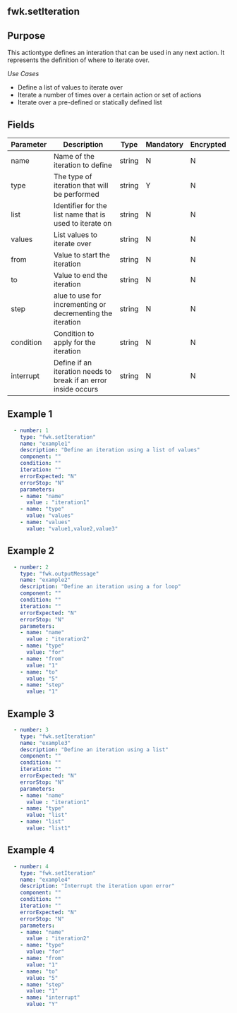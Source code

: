 ## fwk.setIteration
## Purpose
This actiontype defines an interation that can be used in any next action. It represents the definition of where to iterate over.

*Use Cases*
* Define a list of values to iterate over
* Iterate a number of times over a certain action or set of actions
* Iterate over a pre-defined or statically defined list

## Fields
|Parameter|Description|Type|Mandatory|Encrypted|
|---------|-----------|----|---------|---------|
|name|Name of the iteration to define|string|N|N|
|type|The type of iteration that will be performed|string|Y|N|
|list|Identifier for the list name that is used to iterate on|string|N|N|
|values|List values to iterate over|string|N|N|
|from|Value to start the iteration|string|N|N|
|to|Value to end the iteration|string|N|N|
|step|alue to use for incrementing or decrementing the iteration|string|N|N|
|condition|Condition to apply for the iteration|string|N|N|
|interrupt|Define if an iteration needs to break if an error inside occurs|string|N|N|


## Example 1
```yaml
  - number: 1
    type: "fwk.setIteration"
    name: "example1"
    description: "Define an iteration using a list of values"
    component: ""
    condition: ""
    iteration: ""
    errorExpected: "N"
    errorStop: "N"
    parameters:
    - name: "name"
      value : "iteration1"
    - name: "type"
      value: "values"
    - name: "values"
      value: "value1,value2,value3"
```
## Example 2

```yaml
  - number: 2
    type: "fwk.outputMessage"
    name: "example2"
    description: "Define an iteration using a for loop"
    component: ""
    condition: ""
    iteration: ""
    errorExpected: "N"
    errorStop: "N"
    parameters:
    - name: "name"
      value : "iteration2"
    - name: "type"
      value: "for"
    - name: "from"
      value: "1"
	- name: "to"
      value: "5"
	- name: "step"
      value: "1"
```
## Example 3

```yaml
  - number: 3
    type: "fwk.setIteration"
    name: "example3"
    description: "Define an iteration using a list"
    component: ""
    condition: ""
    iteration: ""
    errorExpected: "N"
    errorStop: "N"
    parameters:
    - name: "name"
      value : "iteration1"
    - name: "type"
      value: "list"
    - name: "list"
      value: "list1"
```
## Example 4

```yaml
  - number: 4
    type: "fwk.setIteration"
    name: "example4"
    description: "Interrupt the iteration upon error"
    component: ""
    condition: ""
    iteration: ""
    errorExpected: "N"
    errorStop: "N"
    parameters:
    - name: "name"
      value : "iteration2"
    - name: "type"
      value: "for"
    - name: "from"
      value: "1"
	- name: "to"
      value: "5"
	- name: "step"
      value: "1"
	- name: "interrupt"
      value: "Y"
```
